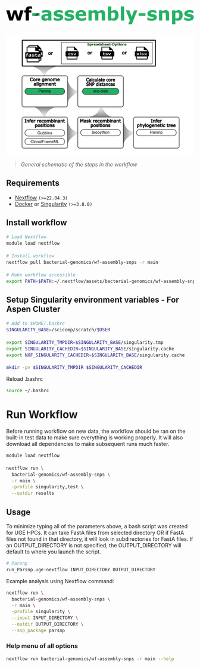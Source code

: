 <h1>
  <picture>
    <source media="(prefers-color-scheme: dark)" srcset="images/wf-assembly-snps_logo_dark.png">
    <img alt="bacterial-genomics/wf-assembly-snps" src="images/wf-assembly-snps_logo_light.png">
  </picture>
</h1>

![workflow](images/wf-assembly-snps_workflow.png)

> _General schematic of the steps in the workflow_

## Requirements

- [Nextflow](https://www.nextflow.io/docs/latest/getstarted.html#installation) `(>=22.04.3)`
- [Docker](https://docs.docker.com/engine/installation/) or [Singularity](https://www.sylabs.io/guides/3.0/user-guide/) `(>=3.8.0)`

## Install workflow

```bash
# Load Nextflow
module load nextflow

# Install workflow
nextflow pull bacterial-genomics/wf-assembly-snps -r main

# Make workflow accessible
export PATH=$PATH:~/.nextflow/assets/bacterial-genomics/wf-assembly-snps
```

## Setup Singularity environment variables - For Aspen Cluster

```bash
# Add to $HOME/.bashrc
SINGULARITY_BASE=/scicomp/scratch/$USER

export SINGULARITY_TMPDIR=$SINGULARITY_BASE/singularity.tmp
export SINGULARITY_CACHEDIR=$SINGULARITY_BASE/singularity.cache
export NXF_SINGULARITY_CACHEDIR=$SINGULARITY_BASE/singularity.cache

mkdir -pv $SINGULARITY_TMPDIR $SINGULARITY_CACHEDIR
```

Reload .bashrc

```bash
source ~/.bashrc
```

# Run Workflow

Before running workflow on new data, the workflow should be ran on the built-in test data to make sure everything is working properly. It will also download all dependencies to make subsequent runs much faster.

```bash
module load nextflow

nextflow run \
  bacterial-genomics/wf-assembly-snps \
  -r main \
  -profile singularity,test \
  --outdir results
```

## Usage

To minimize typing all of the parameters above, a bash script was created for UGE HPCs. It can take FastA files from selected directory OR if FastA files not found in that directory, it will look in subdirectories for FastA files. If an OUTPUT_DIRECTORY is not specified, the OUTPUT_DIRECTORY will default to where you launch the script.

```bash
# Parsnp
run_Parsnp.uge-nextflow INPUT_DIRECTORY OUTPUT_DIRECTORY
```

Example analysis using Nextflow command:

```bash
nextflow run \
  bacterial-genomics/wf-assembly-snps \
  -r main \
  -profile singularity \
  --input INPUT_DIRECTORY \
  --outdir OUTPUT_DIRECTORY \
  --snp_package parsnp
```

### Help menu of all options

```bash
nextflow run bacterial-genomics/wf-assembly-snps -r main --help
```
